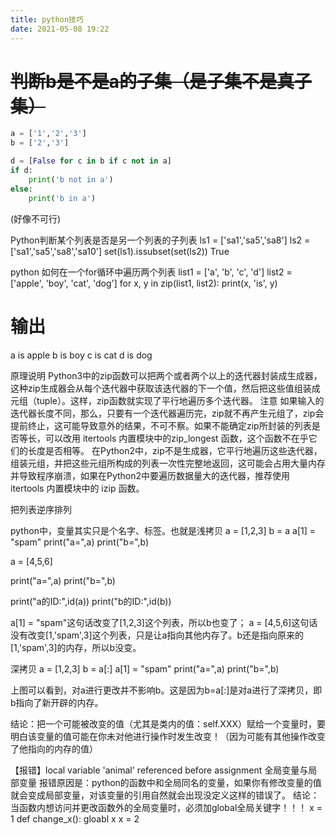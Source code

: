 ```yaml
---
title: python技巧
date: 2021-05-08 19:22
---
```

# ~~判断b是不是a的子集（是子集不是真子集）~~
```python
a = ['1','2','3']
b = ['2','3']

d = [False for c in b if c not in a]
if d:
    print('b not in a')
else:
    print('b in a')
```
(好像不可行)


Python判断某个列表是否是另一个列表的子列表
ls1 = ['sa1','sa5','sa8']
ls2 = ['sa1','sa5','sa8','sa10']
set(ls1).issubset(set(ls2))
True


python 如何在一个for循环中遍历两个列表
list1 = ['a', 'b', 'c', 'd']
list2 = ['apple', 'boy', 'cat', 'dog']
for x, y in zip(list1, list2):
    print(x, 'is', y)
# 输出
a is apple
b is boy
c is cat
d is dog

原理说明
Python3中的zip函数可以把两个或者两个以上的迭代器封装成生成器，这种zip生成器会从每个迭代器中获取该迭代器的下一个值，然后把这些值组装成元组（tuple）。这样，zip函数就实现了平行地遍历多个迭代器。
注意
如果输入的迭代器长度不同，那么，只要有一个迭代器遍历完，zip就不再产生元组了，zip会提前终止，这可能导致意外的结果，不可不察。如果不能确定zip所封装的列表是否等长，可以改用 itertools 内置模块中的zip_longest 函数，这个函数不在乎它们的长度是否相等。
在Python2中，zip不是生成器，它平行地遍历这些迭代器，组装元组，并把这些元组所构成的列表一次性完整地返回，这可能会占用大量内存并导致程序崩溃，如果在Python2中要遍历数据量大的迭代器，推荐使用 itertools 内置模块中的 izip 函数。

把列表逆序排列



python中，变量其实只是个名字、标签。也就是浅拷贝
a = [1,2,3]
b = a
a[1] = "spam"
print("a=",a)
print("b=",b)

a = [4,5,6]

print("a=",a)
print("b=",b)

print("a的ID:",id(a))
print("b的ID:",id(b))



a[1] = "spam"这句话改变了[1,2,3]这个列表，所以b也变了；
a = [4,5,6]这句话没有改变[1,'spam',3]这个列表，只是让a指向其他内存了。b还是指向原来的[1,'spam',3]的内存，所以b没变。

深拷贝
a = [1,2,3]
b = a[:]
a[1] = "spam"
print("a=",a)
print("b=",b)



上图可以看到，对a进行更改并不影响b。这是因为b=a[:]是对a进行了深拷贝，即b指向了新开辟的内存。

结论：把一个可能被改变的值（尤其是类内的值：self.XXX）赋给一个变量时，要明白该变量的值可能在你未对他进行操作时发生改变！（因为可能有其他操作改变了他指向的内存的值）


【报错】local variable 'animal' referenced before assignment
全局变量与局部变量
报错原因是：python的函数中和全局同名的变量，如果你有修改变量的值就会变成局部变量，对该变量的引用自然就会出现没定义这样的错误了。
结论：当函数内想访问并更改函数外的全局变量时，必须加global全局关键字！！！
x = 1
def change_x():
    gloabl x
    x = 2

